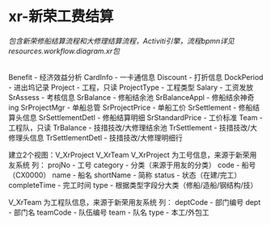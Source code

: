 # xr-新荣工费结算
###### 包含新荣修船结算流程和大修理结算流程，Activiti引擎，流程bpmn详见resources.workflow.diagram.xr包
Benefit - 经济效益分析
CardInfo - 一卡通信息
Discount - 打折信息
DockPeriod - 进出坞记录
Project - 工程，只读
ProjectType - 工程类型
Salary - 工资发放
SrAssess - 考核信息
SrBalance - 修船结余池
SrBalanceAppl - 修船结余神奇ing
SrProjectMgr - 单船总管
SrProjectPrice - 单船工价
SrSettlement - 修船结算头信息
SrSettlementDetl - 修船结算明细
SrStandardPrice - 工价标准
Team - 工程队，只读
TrBalance - 技措技改/大修理结余池
TrSettlement - 技措技改/大修理头信息
TrSettlementDetl - 技措技改/大修理明细行

建立2个视图：V_XrProject  V_XrTeam
V_XrProject 为工号信息，来源于新荣用友系统
列：
projNo - 工号
category - 分类（来源于用友的分类）
code - 船号（CX0000）
name - 船名
shortName - 简称
status - 状态（在建/完工）
completeTime - 完工时间
type - 根据类型字段分大类（修船/造船/钢结构/技）

V_XrTeam 为工程队信息，来源于新荣用友系统
列：
deptCode - 部门编号
dept - 部门名
teamCode - 队伍编号
team - 队名
type - 本工/外包工



